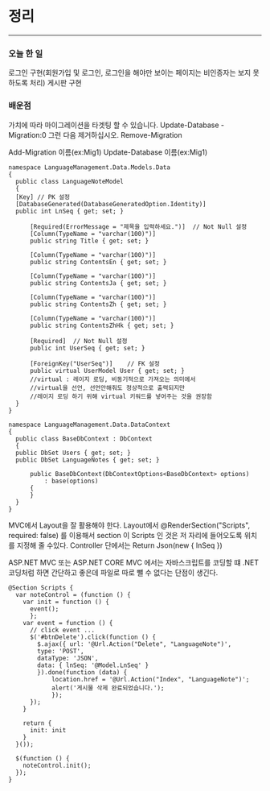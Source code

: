 # 정리
---
### 오늘 한 일
로그인 구현(회원가입 및 로그인, 로그인을 해야만 보이는 페이지는 비인증자는 보지 못하도록 처리)
게시판 구현

### 배운점
가치에 따라 마이그레이션을 타겟팅 할 수 있습니다.
Update-Database -Migration:0
그런 다음 제거하십시오.
Remove-Migration

Add-Migration 이름(ex:Mig1)
Update-Database 이름(ex:Mig1)

```{.cs}
namespace LanguageManagement.Data.Models.Data
{
  public class LanguageNoteModel
  {
  [Key] // PK 설정
  [DatabaseGenerated(DatabaseGeneratedOption.Identity)]
  public int LnSeq { get; set; }

      [Required(ErrorMessage = "제목을 입력하세요.")]  // Not Null 설정
      [Column(TypeName = "varchar(100)")]
      public string Title { get; set; }

      [Column(TypeName = "varchar(100)")]
      public string ContentsEn { get; set; }

      [Column(TypeName = "varchar(100)")]
      public string ContentsJa { get; set; }

      [Column(TypeName = "varchar(100)")]
      public string ContentsZh { get; set; }

      [Column(TypeName = "varchar(100)")]
      public string ContentsZhHk { get; set; }

      [Required]  // Not Null 설정
      public int UserSeq { get; set; }

      [ForeignKey("UserSeq")]    // FK 설정
      public virtual UserModel User { get; set; }
      //virtual : 레이지 로딩, 비동기적으로 가져오는 의미에서
      //virtual을 선언, 선언안해줘도 정상적으로 출력되지만
      //레이지 로딩 하기 위해 virtual 키워드를 넣어주는 것을 권장함 
  }
}
```

```{.cs}
namespace LanguageManagement.Data.DataContext
{
  public class BaseDbContext : DbContext
  {
  public DbSet Users { get; set; }
  public DbSet LanguageNotes { get; set; }

      public BaseDbContext(DbContextOptions<BaseDbContext> options)
          : base(options)
      {
      }
  }
}
```

MVC에서 Layout을 잘 활용해야 한다.
Layout에서 @RenderSection("Scripts", required: false) 를 이용해서
section 이 Scripts 인 것은 저 자리에 들어오도록 위치를 지정해 줄 수있다.
Controller 단에서는 Return Json(new { lnSeq })

ASP.NET MVC 또는 ASP.NET CORE MVC 에서는 자바스크립트를 코딩할 떄 .NET 코딩처럼 하면 간단하고 좋은데 파일로 따로 뺄 수 없다는 단점이 생긴다.

```{.javascript}
@Section Scripts { 
  var noteControl = (function () {
    var init = function () {
      event();
      };
    var event = function () {
      // click event ...
      $('#btnDelete').click(function () {
        $.ajax({ url: '@Url.Action("Delete", "LanguageNote")',
        type: 'POST',
        dataType: 'JSON',
        data: { lnSeq: '@Model.LnSeq' }
        }).done(function (data) {
            location.href = '@Url.Action("Index", "LanguageNote")';
            alert('게시물 삭제 완료되었습니다.');
            });
      });
    }

    return {
      init: init
    }
  }());
  
  $(function () {
    noteControl.init();
  }); 
}
```